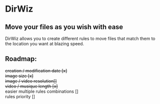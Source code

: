 # DirWiz
## Move your files as you wish with ease

DirWiz allows you to create different rules to move files that match them to the location you want at blazing speed.

## Roadmap:
~~creation / modification date [x]~~ <br>
~~image size [x]~~ <br>
~~image / video resolution[]~~ <br>
~~video / musique length [x]~~ <br>
easier multiple rules combinations [] <br>
rules priority [] <br>
